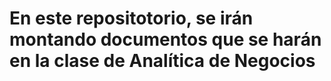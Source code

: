 # En este repositotorio, se irán montando documentos que se harán en la clase de Analítica de Negocios 
